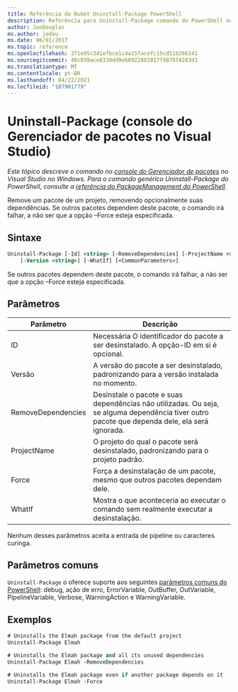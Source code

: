 ```yaml
---
title: Referência do NuGet Uninstall-Package PowerShell
description: Referência para Uninstall-Package comando do PowerShell no console do Gerenciador de pacotes NuGet no Visual Studio.
author: JonDouglas
ms.author: jodou
ms.date: 06/01/2017
ms.topic: reference
ms.openlocfilehash: 371e95c341efbce1c4a15facefc15cd51b266141
ms.sourcegitcommit: 40c039ace0330dd9e68922882017f9878f4283d1
ms.translationtype: MT
ms.contentlocale: pt-BR
ms.lasthandoff: 04/22/2021
ms.locfileid: "107901779"
---
```

# <a name="uninstall-package-package-manager-console-in-visual-studio"></a>Uninstall-Package (console do Gerenciador de pacotes no Visual Studio)

*Este tópico descreve o comando no [console do Gerenciador de pacotes](../../consume-packages/install-use-packages-powershell.md) no Visual Studio no Windows. Para o comando genérico Uninstall-Package do PowerShell, consulte a [referência do PackageManagement do PowerShell](/powershell/module/packagemanagement).*

Remove um pacote de um projeto, removendo opcionalmente suas dependências. Se outros pacotes dependem deste pacote, o comando irá falhar, a não ser que a opção –Force esteja especificada.

## <a name="syntax"></a>Sintaxe

```ps
Uninstall-Package [-Id] <string> [-RemoveDependencies] [-ProjectName <string>] [-Force]
    [-Version <string>] [-WhatIf] [<CommonParameters>]
```

Se outros pacotes dependem deste pacote, o comando irá falhar, a não ser que a opção –Force esteja especificada.

## <a name="parameters"></a>Parâmetros

| Parâmetro | Descrição |
| --- | --- |
| ID | Necessária O identificador do pacote a ser desinstalado. A opção-ID em si é opcional. |
| Versão | A versão do pacote a ser desinstalado, padronizando para a versão instalada no momento. |
| RemoveDependencies | Desinstale o pacote e suas dependências não utilizadas. Ou seja, se alguma dependência tiver outro pacote que dependa dele, ela será ignorada. |
| ProjectName | O projeto do qual o pacote será desinstalado, padronizando para o projeto padrão. |
| Force | Força a desinstalação de um pacote, mesmo que outros pacotes dependam dele. |
| WhatIf | Mostra o que aconteceria ao executar o comando sem realmente executar a desinstalação. |

Nenhum desses parâmetros aceita a entrada de pipeline ou caracteres curinga.

## <a name="common-parameters"></a>Parâmetros comuns

`Uninstall-Package` o oferece suporte aos seguintes [parâmetros comuns do PowerShell](/powershell/module/microsoft.powershell.core/about/about_commonparameters): debug, ação de erro, ErrorVariable, OutBuffer, OutVariable, PipelineVariable, Verbose, WarningAction e WarningVariable.

## <a name="examples"></a>Exemplos

```ps
# Uninstalls the Elmah package from the default project
Uninstall-Package Elmah

# Uninstalls the Elmah package and all its unused dependencies
Uninstall-Package Elmah -RemoveDependencies 

# Uninstalls the Elmah package even if another package depends on it
Uninstall-Package Elmah -Force
```